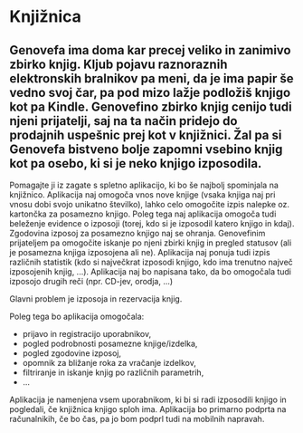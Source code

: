 # Knjižnica #

## Genovefa ima doma kar precej veliko in zanimivo zbirko knjig. Kljub pojavu raznoraznih elektronskih bralnikov pa meni, da je ima papir še vedno svoj čar, pa pod mizo lažje podložiš knjigo kot pa Kindle. Genovefino zbirko knjig cenijo tudi njeni prijatelji, saj na ta način pridejo do prodajnih uspešnic prej kot v knjižnici. Žal pa si Genovefa bistveno bolje zapomni vsebino knjig kot pa osebo, ki si je neko knjigo izposodila.
Pomagajte ji iz zagate s spletno aplikacijo, ki bo še najbolj spominjala na knjižnico. Aplikacija naj omogoča vnos nove knjige (vsaka knjiga naj pri vnosu dobi svojo unikatno številko), lahko celo omogočite izpis nalepke oz. kartončka za posamezno knjigo.
Poleg tega naj aplikacija omogoča tudi beleženje evidence o izposoji (torej, kdo si je izposodil katero knjigo in kdaj). Zgodovina izposoj za posamezno knjigo naj se ohranja.
Genovefinim prijateljem pa omogočite iskanje po njeni zbirki knjig in pregled statusov (ali je posamezna knjiga izposojena ali ne).
Aplikacija naj ponuja tudi izpis različnih statistik (kdo si največkrat izposodi knjigo, kdo ima trenutno največ izposojenih knjig, ...).
Aplikacija naj bo napisana tako, da bo omogočala tudi izposojo drugih reči (npr. CD-jev, orodja, ...)

Glavni problem je izposoja in rezervacija knjig. 

Poleg tega bo aplikacija omogočala: 
* prijavo in registracijo uporabnikov, 
* pogled podrobnosti posamezne knjige/izdelka,
* pogled zgodovine izposoj, 
* opomnik za bližanje roka za vračanje izdelkov, 
* filtriranje in iskanje knjig po različnih parametrih,
* ...

Aplikacija je namenjena vsem uporabnikom, ki bi si radi izposodili knjigo in pogledali, če knjižnica knjigo sploh ima.
Aplikacija bo primarno podprta na računalnikih, če bo čas, pa jo bom podprl tudi na mobilnih napravah.
